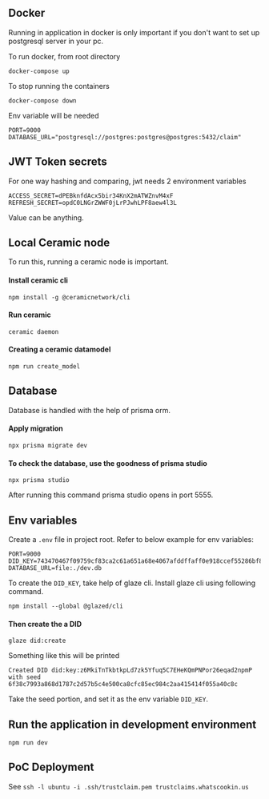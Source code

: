 ## Docker

Running in application in docker is only important if you don't want to set up postgresql server in your pc.

To run docker, from root directory

```
docker-compose up
```

To stop running the containers

```
docker-compose down
```

Env variable will be needed

```
PORT=9000
DATABASE_URL="postgresql://postgres:postgres@postgres:5432/claim"
```

## JWT Token secrets

For one way hashing and comparing, jwt needs 2 environment variables

```
ACCESS_SECRET=dPEBknfdAcx5bir34KnX2mATWZnvM4xF
REFRESH_SECRET=opdC0LNGrZWWF0jLrPJwhLPF8aew4l3L
```

Value can be anything.

## Local Ceramic node

To run this, running a ceramic node is important.

#### Install ceramic cli

```
npm install -g @ceramicnetwork/cli
```

#### Run ceramic

```
ceramic daemon
```

#### Creating a ceramic datamodel

```
npm run create_model
```

## Database

Database is handled with the help of prisma orm.

#### Apply migration

```
npx prisma migrate dev
```

#### To check the database, use the goodness of prisma studio

```
npx prisma studio
```

After running this command prisma studio opens in port 5555.

## Env variables

Create a `.env` file in project root. Refer to below example for env variables:

```
PORT=9000
DID_KEY=743470467f09759cf83ca2c61a651a68e4067afddffaff0e918ccef55286bf88
DATABASE_URL=file:./dev.db
```

To create the `DID_KEY`, take help of glaze cli. Install glaze cli using following command.

```
npm install --global @glazed/cli
```

#### Then create the a DID

```
glaze did:create
```

Something like this will be printed

```
Created DID did:key:z6MkiTnTkbtkpLd7zk5Yfuq5C7EHeKQmPNPor26eqad2npmP with seed 6f38c7993a868d1787c2d57b5c4e500ca8cfc85ec984c2aa415414f055a40c8c
```

Take the seed portion, and set it as the env variable `DID_KEY`.

## Run the application in development environment

```
npm run dev
```

## PoC Deployment

See `ssh -l ubuntu -i .ssh/trustclaim.pem trustclaims.whatscookin.us`
